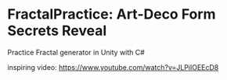 # FractalPractice: Art-Deco Form Secrets Reveal
Practice Fractal generator in Unity with C#



inspiring video: https://www.youtube.com/watch?v=JLPiIOEEcD8
